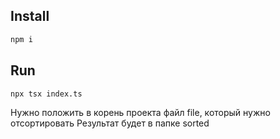 ## Install
```bash
npm i
```
## Run
```bash
npx tsx index.ts
```

Нужно положить в корень проекта файл file, который нужно отсортировать
Результат будет в папке sorted
